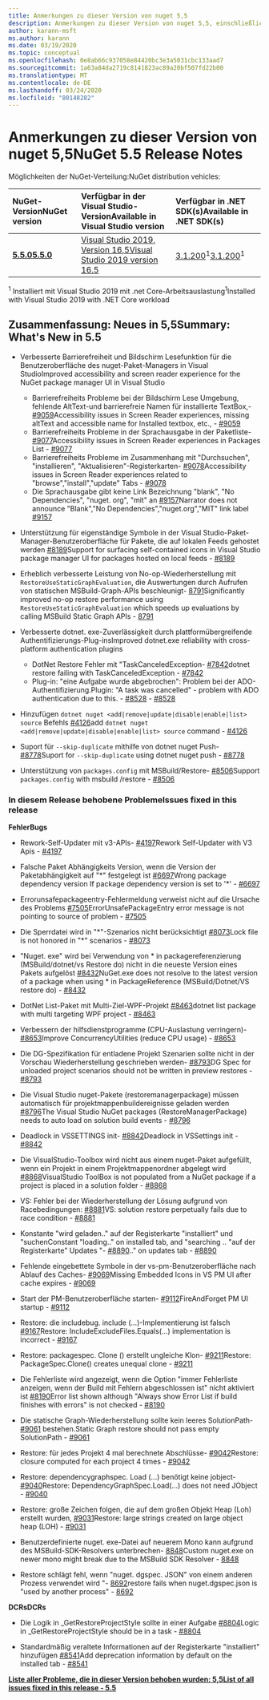 ```yaml
---
title: Anmerkungen zu dieser Version von nuget 5,5
description: Anmerkungen zu dieser Version von nuget 5,5, einschließlich neuer Features, Fehlerbehebungen und dcrs.
author: karann-msft
ms.author: karann
ms.date: 03/19/2020
ms.topic: conceptual
ms.openlocfilehash: 0e8ab66c937058e84420bc3e3a5031cbc133aad7
ms.sourcegitcommit: 1a63a84da2719c8141823ac89a20bf507fd22b00
ms.translationtype: MT
ms.contentlocale: de-DE
ms.lasthandoff: 03/24/2020
ms.locfileid: "80148282"
---
```

# <a name="nuget-55-release-notes"></a><span data-ttu-id="920b6-103">Anmerkungen zu dieser Version von nuget 5,5</span><span class="sxs-lookup"><span data-stu-id="920b6-103">NuGet 5.5 Release Notes</span></span>

<span data-ttu-id="920b6-104">Möglichkeiten der NuGet-Verteilung:</span><span class="sxs-lookup"><span data-stu-id="920b6-104">NuGet distribution vehicles:</span></span>

| <span data-ttu-id="920b6-105">NuGet-Version</span><span class="sxs-lookup"><span data-stu-id="920b6-105">NuGet version</span></span> | <span data-ttu-id="920b6-106">Verfügbar in der Visual Studio-Version</span><span class="sxs-lookup"><span data-stu-id="920b6-106">Available in Visual Studio version</span></span>| <span data-ttu-id="920b6-107">Verfügbar in .NET SDK(s)</span><span class="sxs-lookup"><span data-stu-id="920b6-107">Available in .NET SDK(s)</span></span>|
|:---|:---|:---|
| [<span data-ttu-id="920b6-108">**5.5.0**</span><span class="sxs-lookup"><span data-stu-id="920b6-108">**5.5.0**</span></span>](https://nuget.org/downloads) | [<span data-ttu-id="920b6-109">Visual Studio 2019, Version 16,5</span><span class="sxs-lookup"><span data-stu-id="920b6-109">Visual Studio 2019 version 16.5</span></span>](https://visualstudio.microsoft.com/downloads/) | <span data-ttu-id="920b6-110">[3.1.200](https://dotnet.microsoft.com/download/dotnet-core/3.1)<sup>1</sup></span><span class="sxs-lookup"><span data-stu-id="920b6-110">[3.1.200](https://dotnet.microsoft.com/download/dotnet-core/3.1)<sup>1</sup></span></span> |

<span data-ttu-id="920b6-111"><sup>1</sup> Installiert mit Visual Studio 2019 mit .net Core-Arbeitsauslastung</span><span class="sxs-lookup"><span data-stu-id="920b6-111"><sup>1</sup>Installed with Visual Studio 2019 with .NET Core workload</span></span>

## <a name="summary-whats-new-in-55"></a><span data-ttu-id="920b6-112">Zusammenfassung: Neues in 5,5</span><span class="sxs-lookup"><span data-stu-id="920b6-112">Summary: What's New in 5.5</span></span>

* <span data-ttu-id="920b6-113">Verbesserte Barrierefreiheit und Bildschirm Lesefunktion für die Benutzeroberfläche des nuget-Paket-Managers in Visual Studio</span><span class="sxs-lookup"><span data-stu-id="920b6-113">Improved accessibility and screen reader experience for the NuGet package manager UI in Visual Studio</span></span>
    * <span data-ttu-id="920b6-114">Barrierefreiheits Probleme bei der Bildschirm Lese Umgebung, fehlende AltText-und barrierefreie Namen für installierte TextBox,- [#9059](https://github.com/NuGet/Home/issues/9059)</span><span class="sxs-lookup"><span data-stu-id="920b6-114">Accessibility issues in Screen Reader experiences, missing altText and accessible name for Installed textbox, etc., - [#9059](https://github.com/NuGet/Home/issues/9059)</span></span>
    * <span data-ttu-id="920b6-115">Barrierefreiheits Probleme in der Sprachausgabe in der Paketliste- [#9077](https://github.com/NuGet/Home/issues/9077)</span><span class="sxs-lookup"><span data-stu-id="920b6-115">Accessibility issues in Screen Reader experiences in Packages List - [#9077](https://github.com/NuGet/Home/issues/9077)</span></span>
    * <span data-ttu-id="920b6-116">Barrierefreiheits Probleme im Zusammenhang mit "Durchsuchen", "installieren", "Aktualisieren"-Registerkarten- [#9078](https://github.com/NuGet/Home/issues/9078)</span><span class="sxs-lookup"><span data-stu-id="920b6-116">Accessibility issues in Screen Reader experiences related to "browse","install","update" Tabs - [#9078](https://github.com/NuGet/Home/issues/9078)</span></span>
    * <span data-ttu-id="920b6-117">Die Sprachausgabe gibt keine Link Bezeichnung "blank", "No Dependencies", "nuget. org", "mit" an [#9157](https://github.com/NuGet/Home/issues/9157)</span><span class="sxs-lookup"><span data-stu-id="920b6-117">Narrator does not announce "Blank","No Dependencies","nuget.org","MIT" link label [#9157](https://github.com/NuGet/Home/issues/9157)</span></span>

* <span data-ttu-id="920b6-118">Unterstützung für eigenständige Symbole in der Visual Studio-Paket-Manager-Benutzeroberfläche für Pakete, die auf lokalen Feeds gehostet werden [#8189](https://github.com/NuGet/Home/issues/8189)</span><span class="sxs-lookup"><span data-stu-id="920b6-118">Support for surfacing self-contained icons in Visual Studio package manager UI for packages hosted on local feeds - [#8189](https://github.com/NuGet/Home/issues/8189)</span></span>

* <span data-ttu-id="920b6-119">Erheblich verbesserte Leistung von No-op-Wiederherstellung mit `RestoreUseStaticGraphEvaluation`, die Auswertungen durch Aufrufen von statischen MSBuild-Graph-APIs beschleunigt- [8791](https://github.com/NuGet/Home/issues/8791)</span><span class="sxs-lookup"><span data-stu-id="920b6-119">Significantly improved no-op restore performance using `RestoreUseStaticGraphEvaluation` which speeds up evaluations by calling MSBuild Static Graph APIs - [8791](https://github.com/NuGet/Home/issues/8791)</span></span>

* <span data-ttu-id="920b6-120">Verbesserte dotnet. exe-Zuverlässigkeit durch plattformübergreifende Authentifizierungs-Plug-ins</span><span class="sxs-lookup"><span data-stu-id="920b6-120">Improved dotnet.exe reliability with cross-platform authentication plugins</span></span>
    * <span data-ttu-id="920b6-121">DotNet Restore Fehler mit "TaskCanceledException- [#7842](https://github.com/NuGet/Home/issues/7842)</span><span class="sxs-lookup"><span data-stu-id="920b6-121">dotnet restore failing with TaskCanceledException - [#7842](https://github.com/NuGet/Home/issues/7842)</span></span>
    * <span data-ttu-id="920b6-122">Plug-in: "eine Aufgabe wurde abgebrochen": Problem bei der ADO-Authentifizierung.</span><span class="sxs-lookup"><span data-stu-id="920b6-122">Plugin:  "A task was cancelled" - problem with ADO authentication due to this.</span></span><span data-ttu-id="920b6-123"> - [#8528](https://github.com/NuGet/Home/issues/8528)</span><span class="sxs-lookup"><span data-stu-id="920b6-123"> - [#8528](https://github.com/NuGet/Home/issues/8528)</span></span>

* <span data-ttu-id="920b6-124">Hinzufügen `dotnet nuget <add|remove|update|disable|enable|list> source` Befehls [#4126](https://github.com/NuGet/Home/issues/4126)</span><span class="sxs-lookup"><span data-stu-id="920b6-124">add `dotnet nuget <add|remove|update|disable|enable|list> source` command - [#4126](https://github.com/NuGet/Home/issues/4126)</span></span>

* <span data-ttu-id="920b6-125">Suport für `--skip-duplicate` mithilfe von dotnet nuget Push- [#8778](https://github.com/NuGet/Home/issues/8778)</span><span class="sxs-lookup"><span data-stu-id="920b6-125">Suport for `--skip-duplicate`  using dotnet nuget push - [#8778](https://github.com/NuGet/Home/issues/8778)</span></span>

* <span data-ttu-id="920b6-126">Unterstützung von `packages.config` mit MSBuild/Restore- [#8506](https://github.com/NuGet/Home/issues/8506)</span><span class="sxs-lookup"><span data-stu-id="920b6-126">Support `packages.config` with msbuild /restore - [#8506](https://github.com/NuGet/Home/issues/8506)</span></span>

### <a name="issues-fixed-in-this-release"></a><span data-ttu-id="920b6-127">In diesem Release behobene Probleme</span><span class="sxs-lookup"><span data-stu-id="920b6-127">Issues fixed in this release</span></span>

<span data-ttu-id="920b6-128">**Fehler**</span><span class="sxs-lookup"><span data-stu-id="920b6-128">**Bugs**</span></span>

* <span data-ttu-id="920b6-129">Rework-Self-Updater mit v3-APIs- [#4197](https://github.com/NuGet/Home/issues/4197)</span><span class="sxs-lookup"><span data-stu-id="920b6-129">Rework Self-Updater with V3 Apis - [#4197](https://github.com/NuGet/Home/issues/4197)</span></span>

* <span data-ttu-id="920b6-130">Falsche Paket Abhängigkeits Version, wenn die Version der Paketabhängigkeit auf "\*" festgelegt ist [#6697](https://github.com/NuGet/Home/issues/6697)</span><span class="sxs-lookup"><span data-stu-id="920b6-130">Wrong package dependency version If package dependency version is set to '\*' - [#6697](https://github.com/NuGet/Home/issues/6697)</span></span>

* <span data-ttu-id="920b6-131">Errorunsafepackageentry-Fehlermeldung verweist nicht auf die Ursache des Problems [#7505](https://github.com/NuGet/Home/issues/7505)</span><span class="sxs-lookup"><span data-stu-id="920b6-131">ErrorUnsafePackageEntry error message is not pointing to source of problem - [#7505](https://github.com/NuGet/Home/issues/7505)</span></span>

* <span data-ttu-id="920b6-132">Die Sperrdatei wird in "\*"-Szenarios nicht berücksichtigt [#8073](https://github.com/NuGet/Home/issues/8073)</span><span class="sxs-lookup"><span data-stu-id="920b6-132">Lock file is not honored in "\*" scenarios  - [#8073](https://github.com/NuGet/Home/issues/8073)</span></span>

* <span data-ttu-id="920b6-133">"Nuget. exe" wird bei Verwendung von \* in packagereferenzierung (MSBuild/dotnet/vs Restore do) nicht in die neueste Version eines Pakets aufgelöst [#8432](https://github.com/NuGet/Home/issues/8432)</span><span class="sxs-lookup"><span data-stu-id="920b6-133">NuGet.exe does not resolve to the latest version of a package when using \* in PackageReference (MSBuild/Dotnet/VS restore do) - [#8432](https://github.com/NuGet/Home/issues/8432)</span></span>

* <span data-ttu-id="920b6-134">DotNet List-Paket mit Multi-Ziel-WPF-Projekt [#8463](https://github.com/NuGet/Home/issues/8463)</span><span class="sxs-lookup"><span data-stu-id="920b6-134">dotnet list package with multi targeting WPF project - [#8463](https://github.com/NuGet/Home/issues/8463)</span></span>

* <span data-ttu-id="920b6-135">Verbessern der hilfsdienstprogramme (CPU-Auslastung verringern)- [#8653](https://github.com/NuGet/Home/issues/8653)</span><span class="sxs-lookup"><span data-stu-id="920b6-135">Improve ConcurrencyUtilities (reduce CPU usage) - [#8653](https://github.com/NuGet/Home/issues/8653)</span></span>

* <span data-ttu-id="920b6-136">Die DG-Spezifikation für entladene Projekt Szenarien sollte nicht in der Vorschau Wiederherstellung geschrieben werden- [#8793](https://github.com/NuGet/Home/issues/8793)</span><span class="sxs-lookup"><span data-stu-id="920b6-136">DG Spec for unloaded project scenarios should not be written in preview restores - [#8793](https://github.com/NuGet/Home/issues/8793)</span></span>

* <span data-ttu-id="920b6-137">Die Visual Studio nuget-Pakete (restoremanagerpackage) müssen automatisch für projektmappenbuildereignisse geladen werden [#8796](https://github.com/NuGet/Home/issues/8796)</span><span class="sxs-lookup"><span data-stu-id="920b6-137">The Visual Studio NuGet packages (RestoreManagerPackage) needs to auto load on solution build events - [#8796](https://github.com/NuGet/Home/issues/8796)</span></span>

* <span data-ttu-id="920b6-138">Deadlock in VSSETTINGS init- [#8842](https://github.com/NuGet/Home/issues/8842)</span><span class="sxs-lookup"><span data-stu-id="920b6-138">Deadlock in VSSettings init - [#8842](https://github.com/NuGet/Home/issues/8842)</span></span>

* <span data-ttu-id="920b6-139">Die VisualStudio-Toolbox wird nicht aus einem nuget-Paket aufgefüllt, wenn ein Projekt in einem Projektmappenordner abgelegt wird [#8868](https://github.com/NuGet/Home/issues/8868)</span><span class="sxs-lookup"><span data-stu-id="920b6-139">VisualStudio ToolBox is not populated from a NuGet package if a project is placed in a solution folder - [#8868](https://github.com/NuGet/Home/issues/8868)</span></span>

* <span data-ttu-id="920b6-140">VS: Fehler bei der Wiederherstellung der Lösung aufgrund von Racebedingungen: [#8881](https://github.com/NuGet/Home/issues/8881)</span><span class="sxs-lookup"><span data-stu-id="920b6-140">VS:  solution restore perpetually fails due to race condition - [#8881](https://github.com/NuGet/Home/issues/8881)</span></span>

* <span data-ttu-id="920b6-141">Konstante "wird geladen.." auf der Registerkarte "installiert" und "suchen</span><span class="sxs-lookup"><span data-stu-id="920b6-141">Constant "loading.." on installed tab, and "searching</span></span> <term><span data-ttu-id="920b6-142">.. "auf der Registerkarte" Updates "- [#8890](https://github.com/NuGet/Home/issues/8890)</span><span class="sxs-lookup"><span data-stu-id="920b6-142">.." on updates tab - [#8890](https://github.com/NuGet/Home/issues/8890)</span></span>

* <span data-ttu-id="920b6-143">Fehlende eingebettete Symbole in der vs-pm-Benutzeroberfläche nach Ablauf des Caches- [#9069](https://github.com/NuGet/Home/issues/9069)</span><span class="sxs-lookup"><span data-stu-id="920b6-143">Missing Embedded Icons in VS PM UI after cache expires - [#9069](https://github.com/NuGet/Home/issues/9069)</span></span>

* <span data-ttu-id="920b6-144">Start der PM-Benutzeroberfläche starten- [#9112](https://github.com/NuGet/Home/issues/9112)</span><span class="sxs-lookup"><span data-stu-id="920b6-144">FireAndForget PM UI startup - [#9112](https://github.com/NuGet/Home/issues/9112)</span></span>

* <span data-ttu-id="920b6-145">Restore: die includebug. include (...)-Implementierung ist falsch [#9167](https://github.com/NuGet/Home/issues/9167)</span><span class="sxs-lookup"><span data-stu-id="920b6-145">Restore: IncludeExcludeFiles.Equals(...) implementation is incorrect - [#9167](https://github.com/NuGet/Home/issues/9167)</span></span>

* <span data-ttu-id="920b6-146">Restore: packagespec. Clone () erstellt ungleiche Klon- [#9211](https://github.com/NuGet/Home/issues/9211)</span><span class="sxs-lookup"><span data-stu-id="920b6-146">Restore: PackageSpec.Clone() creates unequal clone - [#9211](https://github.com/NuGet/Home/issues/9211)</span></span>

* <span data-ttu-id="920b6-147">Die Fehlerliste wird angezeigt, wenn die Option "immer Fehlerliste anzeigen, wenn der Build mit Fehlern abgeschlossen ist" nicht aktiviert ist [#8190](https://github.com/NuGet/Home/issues/8190)</span><span class="sxs-lookup"><span data-stu-id="920b6-147">Error list shown although "Always show Error List if build finishes with errors" is not checked - [#8190](https://github.com/NuGet/Home/issues/8190)</span></span>

* <span data-ttu-id="920b6-148">Die statische Graph-Wiederherstellung sollte kein leeres SolutionPath- [#9061](https://github.com/NuGet/Home/issues/9061) bestehen.</span><span class="sxs-lookup"><span data-stu-id="920b6-148">Static Graph restore should not pass empty SolutionPath - [#9061](https://github.com/NuGet/Home/issues/9061)</span></span>

* <span data-ttu-id="920b6-149">Restore: für jedes Projekt 4 mal berechnete Abschlüsse- [#9042](https://github.com/NuGet/Home/issues/9042)</span><span class="sxs-lookup"><span data-stu-id="920b6-149">Restore: closure computed for each project 4 times - [#9042](https://github.com/NuGet/Home/issues/9042)</span></span>

* <span data-ttu-id="920b6-150">Restore: dependencygraphspec. Load (...) benötigt keine jobject- [#9040](https://github.com/NuGet/Home/issues/9040)</span><span class="sxs-lookup"><span data-stu-id="920b6-150">Restore: DependencyGraphSpec.Load(...) does not need JObject - [#9040](https://github.com/NuGet/Home/issues/9040)</span></span>

* <span data-ttu-id="920b6-151">Restore: große Zeichen folgen, die auf dem großen Objekt Heap (Loh) erstellt wurden, [#9031](https://github.com/NuGet/Home/issues/9031)</span><span class="sxs-lookup"><span data-stu-id="920b6-151">Restore: large strings created on large object heap (LOH) - [#9031](https://github.com/NuGet/Home/issues/9031)</span></span>

* <span data-ttu-id="920b6-152">Benutzerdefinierte nuget. exe-Datei auf neuerem Mono kann aufgrund des MSBuild-SDK-Resolvers unterbrechen- [8848](https://github.com/NuGet/Home/issues/8848)</span><span class="sxs-lookup"><span data-stu-id="920b6-152">Custom nuget.exe on newer mono might break due to the MSBuild SDK Resolver - [8848](https://github.com/NuGet/Home/issues/8848)</span></span>

* <span data-ttu-id="920b6-153">Restore schlägt fehl, wenn "nuget. dgspec. JSON" von einem anderen Prozess verwendet wird "- [8692](https://github.com/NuGet/Home/issues/8692)</span><span class="sxs-lookup"><span data-stu-id="920b6-153">restore fails when nuget.dgspec.json is "used by another process" - [8692](https://github.com/NuGet/Home/issues/8692)</span></span>

<span data-ttu-id="920b6-154">**DCRs**</span><span class="sxs-lookup"><span data-stu-id="920b6-154">**DCRs**</span></span>

* <span data-ttu-id="920b6-155">Die Logik in _GetRestoreProjectStyle sollte in einer Aufgabe [#8804](https://github.com/NuGet/Home/issues/8804)</span><span class="sxs-lookup"><span data-stu-id="920b6-155">Logic in _GetRestoreProjectStyle should be in a task - [#8804](https://github.com/NuGet/Home/issues/8804)</span></span>

* <span data-ttu-id="920b6-156">Standardmäßig veraltete Informationen auf der Registerkarte "installiert" hinzufügen [#8541](https://github.com/NuGet/Home/issues/8541)</span><span class="sxs-lookup"><span data-stu-id="920b6-156">Add deprecation information by default on the installed tab - [#8541](https://github.com/NuGet/Home/issues/8541)</span></span>

<span data-ttu-id="920b6-157">**[Liste aller Probleme, die in dieser Version behoben wurden: 5,5](https://app.zenhub.com/workspaces/nuget-client-team-55aec9a240305cf007585881/reports/release?release=5e0e5fbd021f7aa0ec95db18)**</span><span class="sxs-lookup"><span data-stu-id="920b6-157">**[List of all issues fixed in this release - 5.5](https://app.zenhub.com/workspaces/nuget-client-team-55aec9a240305cf007585881/reports/release?release=5e0e5fbd021f7aa0ec95db18)**</span></span>

